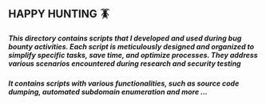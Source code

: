 ## HAPPY HUNTING 🪳

##### This directory contains scripts that I developed and used during bug bounty activities. Each script is meticulously designed and organized to simplify specific tasks, save time, and optimize processes. They address various scenarios encountered during research and security testing
##### It contains scripts with various functionalities, such as source code dumping, automated subdomain enumeration and more ...
